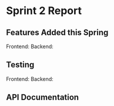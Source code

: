 # Sprint 2 Report
## Features Added this Spring
Frontend:
Backend:
## Testing
Frontend:
Backend:
## API Documentation